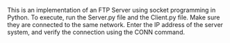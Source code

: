 This is an implementation of an FTP Server using socket programming in Python.
To execute, run the Server.py file and the Client.py file. Make sure they are connected to the same network.
Enter the IP address of the server system, and verify the connection using the CONN command.
